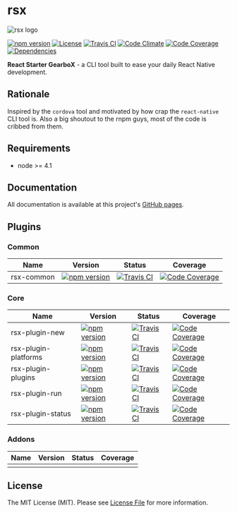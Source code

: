 # rsx

![rsx logo](http://react-native-contrib.github.io/rsx/images/logo.png)

[![npm version][ico-npm]][link-npm]
[![License][ico-license]](LICENSE.md)
[![Travis CI][ico-travis]][link-travis]
[![Code Climate][ico-codeclimate]][link-codeclimate]
[![Code Coverage][ico-code-coverage]][link-code-coverage]
[![Dependencies][ico-dependencies]][link-dependencies]

**React Starter GearboX** - a CLI tool built to ease your daily React Native development.

## Rationale

Inspired by the `cordova` tool and motivated by how crap the `react-native` CLI tool is. Also a big shoutout to the rnpm guys, most of the code is cribbed from them.

## Requirements

- node >= 4.1

## Documentation

All documentation is available at this project's [GitHub pages](http://react-native-contrib.github.io/rsx/).

## Plugins

### Common

| Name | Version | Status | Coverage |
|---|---|---|---|
| rsx-common | [![npm version][ico-npm-rsx-common]][link-npm-rsx-common] | [![Travis CI][ico-travis-rsx-common]][link-travis-rsx-common] | [![Code Coverage][ico-code-coverage-rsx-common]][link-code-coverage-rsx-common] |

### Core
| Name | Version | Status | Coverage
|---|---|---|---|
| rsx-plugin-new | [![npm version][ico-npm-rsx-new]][link-npm-rsx-new] | [![Travis CI][ico-travis-rsx-new]][link-travis-rsx-new] | [![Code Coverage][ico-code-coverage-rsx-new]][link-code-coverage-rsx-new] |
| rsx-plugin-platforms | [![npm version][ico-npm-rsx-platforms]][link-npm-rsx-platforms] | [![Travis CI][ico-travis-rsx-platforms]][link-travis-rsx-platforms] | [![Code Coverage][ico-code-coverage-rsx-platforms]][link-code-coverage-rsx-platforms] |
| rsx-plugin-plugins | [![npm version][ico-npm-rsx-plugins]][link-npm-rsx-plugins] | [![Travis CI][ico-travis-rsx-plugins]][link-travis-rsx-plugins] | [![Code Coverage][ico-code-coverage-rsx-plugins]][link-code-coverage-rsx-plugins] |
| rsx-plugin-run | [![npm version][ico-npm-rsx-run]][link-npm-rsx-run] | [![Travis CI][ico-travis-rsx-run]][link-travis-rsx-run] | [![Code Coverage][ico-code-coverage-rsx-run]][link-code-coverage-rsx-run] |
| rsx-plugin-status | [![npm version][ico-npm-rsx-status]][link-npm-rsx-status] | [![Travis CI][ico-travis-rsx-status]][link-travis-rsx-status] | [![Code Coverage][ico-code-coverage-rsx-status]][link-code-coverage-rsx-status] |


### Addons

| Name | Version | Status | Coverage |
|---|---|---|---|
|  |  |  |  |

## License

The MIT License (MIT). Please see [License File](LICENSE.md) for more information.


[ico-npm-rsx-common]: https://img.shields.io/npm/v/rsx-common.svg?style=flat-square
[link-npm-rsx-common]: https://www.npmjs.com/package/rsx-common
[ico-travis-rsx-common]: https://img.shields.io/travis/react-native-contrib/rsx-common/master.svg?style=flat-square
[link-travis-rsx-common]: https://travis-ci.org/react-native-contrib/rsx-common
[ico-code-coverage-rsx-common]: https://img.shields.io/codeclimate/coverage/github/react-native-contrib/rsx-common.svg?style=flat-square
[link-code-coverage-rsx-common]: https://codeclimate.com/github/react-native-contrib/rsx-common/coverage

[ico-npm-rsx-new]: https://img.shields.io/npm/v/rsx-plugin-new.svg?style=flat-square
[link-npm-rsx-new]: https://www.npmjs.com/package/rsx-plugin-new
[ico-travis-rsx-new]: https://img.shields.io/travis/react-native-contrib/rsx-plugin-new/master.svg?style=flat-square
[link-travis-rsx-new]: https://travis-ci.org/react-native-contrib/rsx-plugin-new
[ico-code-coverage-rsx-new]: https://img.shields.io/codeclimate/coverage/github/react-native-contrib/rsx-plugin-new.svg?style=flat-square
[link-code-coverage-rsx-new]: https://codeclimate.com/github/react-native-contrib/rsx-plugin-new/coverage

[ico-npm-rsx-platforms]: https://img.shields.io/npm/v/rsx-plugin-platforms.svg?style=flat-square
[link-npm-rsx-platforms]: https://www.npmjs.com/package/rsx-plugin-platforms
[ico-travis-rsx-platforms]: https://img.shields.io/travis/react-native-contrib/rsx-plugin-platforms/master.svg?style=flat-square
[link-travis-rsx-platforms]: https://travis-ci.org/react-native-contrib/rsx-plugin-platforms
[ico-code-coverage-rsx-platforms]: https://img.shields.io/codeclimate/coverage/github/react-native-contrib/rsx-plugin-platforms.svg?style=flat-square
[link-code-coverage-rsx-platforms]: https://codeclimate.com/github/react-native-contrib/rsx-plugin-platforms/coverage

[ico-npm-rsx-plugins]: https://img.shields.io/npm/v/rsx-plugin-plugins.svg?style=flat-square
[link-npm-rsx-plugins]: https://www.npmjs.com/package/rsx-plugin-plugins
[ico-travis-rsx-plugins]: https://img.shields.io/travis/react-native-contrib/rsx-plugin-plugins/master.svg?style=flat-square
[link-travis-rsx-plugins]: https://travis-ci.org/react-native-contrib/rsx-plugin-plugins
[ico-code-coverage-rsx-plugins]: https://img.shields.io/codeclimate/coverage/github/react-native-contrib/rsx-plugin-plugins.svg?style=flat-square
[link-code-coverage-rsx-plugins]: https://codeclimate.com/github/react-native-contrib/rsx-plugin-plugins/coverage

[ico-npm-rsx-run]: https://img.shields.io/npm/v/rsx-plugin-run.svg?style=flat-square
[link-npm-rsx-run]: https://www.npmjs.com/package/rsx-plugin-run
[ico-travis-rsx-run]: https://img.shields.io/travis/react-native-contrib/rsx-plugin-run/master.svg?style=flat-square
[link-travis-rsx-run]: https://travis-ci.org/react-native-contrib/rsx-plugin-run
[ico-code-coverage-rsx-run]: https://img.shields.io/codeclimate/coverage/github/react-native-contrib/rsx-plugin-run.svg?style=flat-square
[link-code-coverage-rsx-run]: https://codeclimate.com/github/react-native-contrib/rsx-plugin-run/coverage

[ico-npm-rsx-status]: https://img.shields.io/npm/v/rsx-plugin-status.svg?style=flat-square
[link-npm-rsx-status]: https://www.npmjs.com/package/rsx-plugin-status
[ico-travis-rsx-status]: https://img.shields.io/travis/react-native-contrib/rsx-plugin-status/master.svg?style=flat-square
[link-travis-rsx-status]: https://travis-ci.org/react-native-contrib/rsx-plugin-status
[ico-code-coverage-rsx-status]: https://img.shields.io/codeclimate/coverage/github/react-native-contrib/rsx-plugin-status.svg?style=flat-square
[link-code-coverage-rsx-status]: https://codeclimate.com/github/react-native-contrib/rsx-plugin-status/coverage

[ico-npm]: https://img.shields.io/npm/v/rsx.svg?style=flat-square
[ico-license]: https://img.shields.io/badge/license-MIT-brightgreen.svg?style=flat-square
[ico-travis]: https://img.shields.io/travis/react-native-contrib/rsx/master.svg?style=flat-square
[ico-codeclimate]: https://img.shields.io/codeclimate/github/react-native-contrib/rsx.svg?style=flat-square
[ico-code-coverage]: https://img.shields.io/codeclimate/coverage/github/react-native-contrib/rsx.svg?style=flat-square
[ico-dependencies]: https://img.shields.io/david/react-native-contrib/rsx.svg?style=flat-square

[link-npm]: https://www.npmjs.com/package/rsx
[link-travis]: https://travis-ci.org/react-native-contrib/rsx
[link-codeclimate]: https://codeclimate.com/github/react-native-contrib/rsx
[link-code-coverage]: https://codeclimate.com/github/react-native-contrib/rsx/coverage
[link-dependencies]: https://david-dm.org/react-native-contrib/rsx
